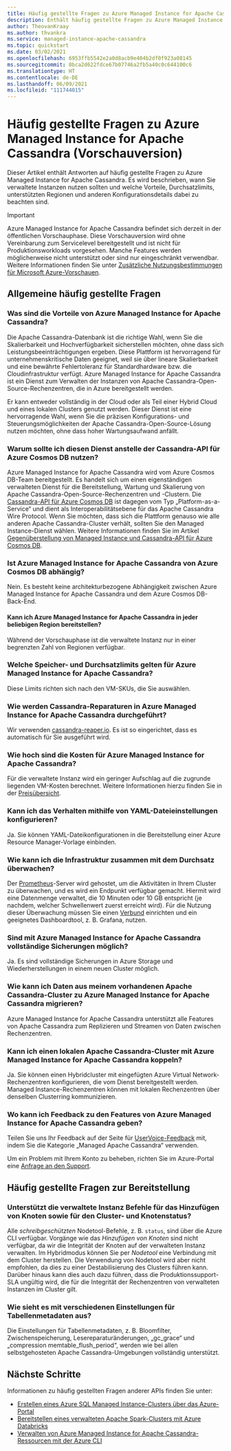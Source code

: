 ```yaml
---
title: Häufig gestellte Fragen zu Azure Managed Instance for Apache Cassandra im Azure-Portal
description: Enthält häufig gestellte Fragen zu Azure Managed Instance for Apache Cassandra. Dieser Artikel enthält Antworten auf Fragen zur Verwendung von verwalteten Instanzen sowie zu Vorteilen, Durchsatzlimits, unterstützten Regionen und anderen Konfigurationsdetails.
author: TheovanKraay
ms.author: thvankra
ms.service: managed-instance-apache-cassandra
ms.topic: quickstart
ms.date: 03/02/2021
ms.openlocfilehash: 6953ffb5542e2a0d8acb9e404b2df0f923a08145
ms.sourcegitcommit: 8bca2d622fdce67b07746a2fb5a40c0c644100c6
ms.translationtype: HT
ms.contentlocale: de-DE
ms.lasthandoff: 06/09/2021
ms.locfileid: "111744015"
---
```

# <a name="frequently-asked-questions-about-azure-managed-instance-for-apache-cassandra-preview"></a>Häufig gestellte Fragen zu Azure Managed Instance for Apache Cassandra (Vorschauversion)

Dieser Artikel enthält Antworten auf häufig gestellte Fragen zu Azure Managed Instance for Apache Cassandra. Es wird beschrieben, wann Sie verwaltete Instanzen nutzen sollten und welche Vorteile, Durchsatzlimits, unterstützten Regionen und anderen Konfigurationsdetails dabei zu beachten sind.

> [!IMPORTANT]
> Azure Managed Instance for Apache Cassandra befindet sich derzeit in der öffentlichen Vorschauphase.
> Diese Vorschauversion wird ohne Vereinbarung zum Servicelevel bereitgestellt und ist nicht für Produktionsworkloads vorgesehen. Manche Features werden möglicherweise nicht unterstützt oder sind nur eingeschränkt verwendbar.
> Weitere Informationen finden Sie unter [Zusätzliche Nutzungsbestimmungen für Microsoft Azure-Vorschauen](https://azure.microsoft.com/support/legal/preview-supplemental-terms/).

## <a name="general-faq"></a>Allgemeine häufig gestellte Fragen

### <a name="what-are-the-benefits-azure-managed-instance-for-apache-cassandra"></a>Was sind die Vorteile von Azure Managed Instance for Apache Cassandra?

Die Apache Cassandra-Datenbank ist die richtige Wahl, wenn Sie die Skalierbarkeit und Hochverfügbarkeit sicherstellen möchten, ohne dass sich Leistungsbeeinträchtigungen ergeben. Diese Plattform ist hervorragend für unternehmenskritische Daten geeignet, weil sie über lineare Skalierbarkeit und eine bewährte Fehlertoleranz für Standardhardware bzw. die Cloudinfrastruktur verfügt. Azure Managed Instance for Apache Cassandra ist ein Dienst zum Verwalten der Instanzen von Apache Cassandra-Open-Source-Rechenzentren, die in Azure bereitgestellt werden.

Er kann entweder vollständig in der Cloud oder als Teil einer Hybrid Cloud und eines lokalen Clusters genutzt werden. Dieser Dienst ist eine hervorragende Wahl, wenn Sie die präzisen Konfigurations- und Steuerungsmöglichkeiten der Apache Cassandra-Open-Source-Lösung nutzen möchten, ohne dass hoher Wartungsaufwand anfällt.

### <a name="why-should-i-use-this-service-instead-of-azure-cosmos-db-cassandra-api"></a>Warum sollte ich diesen Dienst anstelle der Cassandra-API für Azure Cosmos DB nutzen?

Azure Managed Instance for Apache Cassandra wird vom Azure Cosmos DB-Team bereitgestellt. Es handelt sich um einen eigenständigen verwalteten Dienst für die Bereitstellung, Wartung und Skalierung von Apache Cassandra-Open-Source-Rechenzentren und -Clustern. Die [Cassandra-API für Azure Cosmos DB](../cosmos-db/cassandra-introduction.md) ist dagegen vom Typ „Platform-as-a-Service“ und dient als Interoperabilitätsebene für das Apache Cassandra Wire Protocol. Wenn Sie möchten, dass sich die Plattform genauso wie alle anderen Apache Cassandra-Cluster verhält, sollten Sie den Managed Instance-Dienst wählen. Weitere Informationen finden Sie im Artikel [Gegenüberstellung von Managed Instance und Cassandra-API für Azure Cosmos DB](compare-cosmosdb-managed-instance.md).

### <a name="is-azure-managed-instance-for-apache-cassandra-dependent-on-azure-cosmos-db"></a>Ist Azure Managed Instance for Apache Cassandra von Azure Cosmos DB abhängig?

Nein. Es besteht keine architekturbezogene Abhängigkeit zwischen Azure Managed Instance for Apache Cassandra und dem Azure Cosmos DB-Back-End. 

#### <a name="can-i-deploy-azure-managed-instance-for-apache-cassandra-in-any-region"></a>Kann ich Azure Managed Instance for Apache Cassandra in jeder beliebigen Region bereitstellen?

Während der Vorschauphase ist die verwaltete Instanz nur in einer begrenzten Zahl von Regionen verfügbar.

### <a name="what-are-the-storage-and-throughput-limits-of-azure-managed-instance-for-apache-cassandra"></a>Welche Speicher- und Durchsatzlimits gelten für Azure Managed Instance for Apache Cassandra?

Diese Limits richten sich nach den VM-SKUs, die Sie auswählen.

### <a name="how-are-cassandra-repairs-carried-out-in-azure-managed-instance-for-apache-cassandra"></a>Wie werden Cassandra-Reparaturen in Azure Managed Instance for Apache Cassandra durchgeführt?

Wir verwenden [cassandra-reaper.io](http://cassandra-reaper.io/). Es ist so eingerichtet, dass es automatisch für Sie ausgeführt wird.

### <a name="what-is-the-cost-of-azure-managed-instance-for-apache-cassandra"></a>Wie hoch sind die Kosten für Azure Managed Instance for Apache Cassandra?

Für die verwaltete Instanz wird ein geringer Aufschlag auf die zugrunde liegenden VM-Kosten berechnet. Weitere Informationen hierzu finden Sie in der [Preisübersicht](https://azure.microsoft.com/pricing/details/managed-instance-apache-cassandra/).

### <a name="can-i-use-yaml-file-settings-to-configure-behavior"></a>Kann ich das Verhalten mithilfe von YAML-Dateieinstellungen konfigurieren?

Ja. Sie können YAML-Dateikonfigurationen in die Bereitstellung einer Azure Resource Manager-Vorlage einbinden.

### <a name="how-can-i-monitor-infrastructure-along-with-throughput"></a>Wie kann ich die Infrastruktur zusammen mit dem Durchsatz überwachen?

Der [Prometheus](https://prometheus.io/docs/introduction/overview/)-Server wird gehostet, um die Aktivitäten in Ihrem Cluster zu überwachen, und es wird ein Endpunkt verfügbar gemacht. Hiermit wird eine Datenmenge verwaltet, die 10 Minuten oder 10 GB entspricht (je nachdem, welcher Schwellenwert zuerst erreicht wird). Für die Nutzung dieser Überwachung müssen Sie einen [Verbund](https://prometheus.io/docs/prometheus/latest/federation/) einrichten und ein geeignetes Dashboardtool, z. B. Grafana, nutzen.

### <a name="does-azure-managed-instance-for-apache-cassandra-provide-full-backups"></a>Sind mit Azure Managed Instance for Apache Cassandra vollständige Sicherungen möglich?

Ja. Es sind vollständige Sicherungen in Azure Storage und Wiederherstellungen in einem neuen Cluster möglich.

### <a name="how-can-i-migrate-data-from-my-existing-apache-cassandra-cluster-to-azure-managed-instance-for-apache-cassandra"></a>Wie kann ich Daten aus meinem vorhandenen Apache Cassandra-Cluster zu Azure Managed Instance for Apache Cassandra migrieren?

Azure Managed Instance for Apache Cassandra unterstützt alle Features von Apache Cassandra zum Replizieren und Streamen von Daten zwischen Rechenzentren.

### <a name="can-i-pair-an-on-premises-apache-cassandra-cluster-with-the-azure-managed-instance-for-apache-cassandra"></a>Kann ich einen lokalen Apache Cassandra-Cluster mit Azure Managed Instance for Apache Cassandra koppeln?

Ja. Sie können einen Hybridcluster mit eingefügten Azure Virtual Network-Rechenzentren konfigurieren, die vom Dienst bereitgestellt werden. Managed Instance-Rechenzentren können mit lokalen Rechenzentren über denselben Clusterring kommunizieren.

### <a name="where-can-i-give-feedback-on-azure-managed-instance-for-apache-cassandra-features"></a>Wo kann ich Feedback zu den Features von Azure Managed Instance for Apache Cassandra geben?

Teilen Sie uns Ihr Feedback auf der Seite für [UserVoice-Feedback](https://feedback.azure.com/forums/263030-azure-cosmos-db?category_id=398548) mit, indem Sie die Kategorie „Managed Apache Cassandra“ verwenden.

Um ein Problem mit Ihrem Konto zu beheben, richten Sie im Azure-Portal eine [Anfrage an den Support](https://ms.portal.azure.com/#blade/Microsoft_Azure_Support/HelpAndSupportBlade/newsupportrequest).

## <a name="deployment-specific-faq"></a>Häufig gestellte Fragen zur Bereitstellung

### <a name="will-the-managed-instance-support-node-addition-cluster-status-and-node-status-commands"></a>Unterstützt die verwaltete Instanz Befehle für das Hinzufügen von Knoten sowie für den Cluster- und Knotenstatus?

Alle *schreibgeschützten* Nodetool-Befehle, z. B. `status`, sind über die Azure CLI verfügbar. Vorgänge wie das *Hinzufügen von Knoten* sind nicht verfügbar, da wir die Integrität der Knoten auf der verwalteten Instanz verwalten. Im Hybridmodus können Sie per *Nodetool* eine Verbindung mit dem Cluster herstellen. Die Verwendung von Nodetool wird aber nicht empfohlen, da dies zu einer Destabilisierung des Clusters führen kann. Darüber hinaus kann dies auch dazu führen, dass die Produktionssupport-SLA ungültig wird, die für die Integrität der Rechenzentren von verwalteten Instanzen im Cluster gilt.

### <a name="what-happens-with-various-settings-for-table-metadata"></a>Wie sieht es mit verschiedenen Einstellungen für Tabellenmetadaten aus?

Die Einstellungen für Tabellenmetadaten, z. B. Bloomfilter, Zwischenspeicherung, Lesereparaturänderungen, „gc_grace“ und „compression memtable_flush_period“, werden wie bei allen selbstgehosteten Apache Cassandra-Umgebungen vollständig unterstützt.

## <a name="next-steps"></a>Nächste Schritte

Informationen zu häufig gestellten Fragen anderer APIs finden Sie unter:

* [Erstellen eines Azure SQL Managed Instance-Clusters über das Azure-Portal](create-cluster-portal.md)
* [Bereitstellen eines verwalteten Apache Spark-Clusters mit Azure Databricks](deploy-cluster-databricks.md)
* [Verwalten von Azure Managed Instance for Apache Cassandra-Ressourcen mit der Azure CLI](manage-resources-cli.md)